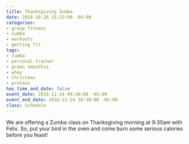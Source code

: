 ```yaml
---
title: Thanksgiving Zumba
date: 2016-10-26 15:23:00 -04:00
categories:
- group fitness
- zumba
- workouts
- getting fit
tags:
- zumba
- personal trainer
- green smoothie
- whey
- Christmas
- protein
has_time_and_date: false
event_date: 2016-11-24 09:30:00 -05:00
event_end_date: 2016-11-24 10:30:00 -05:00
class: Schedule
---
```


We are offering a Zumba class on Thanksgiving morning at 9:30am with Felix. So, put your bird in the oven and come burn some serious calories before you feast! 

 
